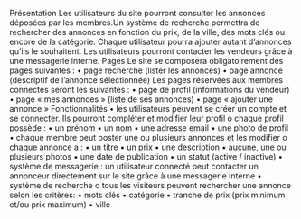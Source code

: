 Présentation
Les utilisateurs du site pourront consulter les annonces déposées par les membres.Un système de recherche permettra de rechercher des annonces en fonction du prix, de la ville, des mots clés ou encore de la catégorie. Chaque utilisateur pourra ajouter autant d’annonces qu’ils le souhaitent. Les utilisateurs pourront contacter les vendeurs grâce à une messagerie interne.
Pages
Le site se composera obligatoirement des pages suivantes :
• page recherche (lister les annonces)
• page annonce (descriptif de l’annonce sélectionnée)
Les pages réservées aux membres connectés seront les suivantes :
• page de profil (informations du vendeur)
• page « mes annonces » (liste de ses annonces)
• page « ajouter une annonce » 
Fonctionnalités
• les utilisateurs peuvent se créer un compte et se connecter. Ils pourront compléter et modifier leur profil 
o chaque profil possède :
▪ un prénom
▪ un nom
▪ une adresse email
▪ une photo de profil
• chaque membre peut poster une ou plusieurs annonces et les modifier
o chaque annonce a :
▪ un titre
▪ un prix
▪ une description
▪ aucune, une ou plusieurs photos
▪ une date de publication
▪ un statut (active / inactive)
• système de messagerie : un utilisateur connecté peut contacter un annonceur directement sur le site grâce à une messagerie interne 
• système de recherche
o tous les visiteurs peuvent rechercher une annonce selon les critères:
▪ mots clés
▪ catégorie
▪ tranche de prix (prix minimum et/ou prix maximum)
▪ ville 


